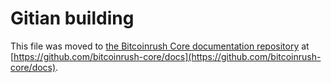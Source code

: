 Gitian building
================

This file was moved to [the Bitcoinrush Core documentation repository](https://github.com/bitcoinrush-core/docs/blob/master/gitian-building.md) at [https://github.com/bitcoinrush-core/docs](https://github.com/bitcoinrush-core/docs).

